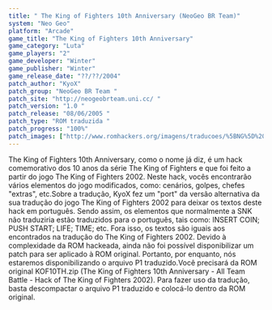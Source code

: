 ```yaml
---
title: " The King of Fighters 10th Anniversary (NeoGeo BR Team)"
system: "Neo Geo"
platform: "Arcade"
game_title: "The King of Fighters 10th Anniversary"
game_category: "Luta"
game_players: "2"
game_developer: "Winter"
game_publisher: "Winter"
game_release_date: "??/??/2004"
patch_author: "KyoX"
patch_group: "NeoGeo BR Team "
patch_site: "http://neogeobrteam.uni.cc/ "
patch_version: "1.0 "
patch_release: "08/06/2005 "
patch_type: "ROM traduzida "
patch_progress: "100%"
patch_images: ["http://www.romhackers.org/imagens/traducoes/%5BNG%5D%20The%20King%20of%20Fighters%2010th%20Anniversary%20-%20NGBRT%20-%20Title.png","http://www.romhackers.org/imagens/traducoes/%5BNG%5D%20The%20King%20of%20Fighters%2010th%20Anniversary%20-%20NGBRT%20-%201.png","http://www.romhackers.org/imagens/traducoes/%5BNG%5D%20The%20King%20of%20Fighters%2010th%20Anniversary%20-%20NGBRT%20-%202.png"]
---
```

The King of Fighters 10th Anniversary, como o nome já diz, é um hack comemorativo dos 10 anos da série The King of Fighters e que foi feito a partir do jogo The King of Fighters 2002. Neste hack, vocês encontrarão vários elementos do jogo modificados, como: cenários, golpes, chefes "extras", etc.Sobre a tradução, KyoX fez um "port" da versão alternativa da sua tradução do jogo The King of Fighters 2002 para deixar os textos deste hack em português. Sendo assim, os elementos que normalmente a SNK não traduziria estão traduzidos para o português, tais como: INSERT COIN; PUSH START; LIFE; TIME; etc. Fora isso, os textos são iguais aos encontrados na tradução do The King of Fighters 2002. Devido à complexidade da ROM hackeada, ainda não foi possível disponibilizar um patch para ser aplicado à ROM original. Portanto, por enquanto, nós estaremos disponibilizando o arquivo P1 traduzido.Você precisará da ROM original KOF10TH.zip (The King of Fighters 10th Anniversary - All Team Battle - Hack of The King of Fighters 2002). Para fazer uso da tradução, basta descompactar o arquivo P1 traduzido e colocá-lo dentro da ROM original.